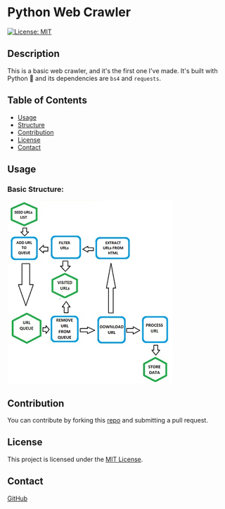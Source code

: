 # Python Web Crawler

[![License: MIT](https://img.shields.io/badge/License-MIT-blue.svg)](https://opensource.org/licenses/MIT)
## Description

This is a basic web crawler, and it's the first one I've made. It's built with Python 🐍 and its dependencies are `bs4` and `requests`.

## Table of Contents
- [Usage](#usage)
- [Structure](#structure)
- [Contribution](#contribution)
- [License](#license)
- [Contact](#contact)


## Usage


### Basic Structure:
![Web Crawler Structure](./basic_structure.jpg)

## Contribution
You can contribute by forking this [repo](https://github.com/jroller33/Spiderman) and submitting a pull request.

## License
This project is licensed under the [MIT License](./LICENSE).

## Contact
[GitHub](https://github.com/jroller33)

